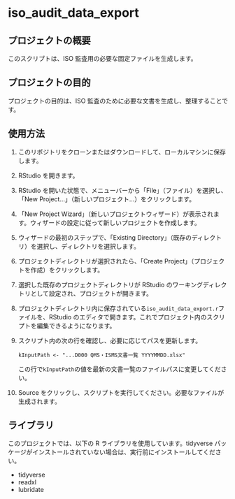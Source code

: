 # iso_audit_data_export

## プロジェクトの概要

このスクリプトは、ISO 監査用の必要な固定ファイルを生成します。

## プロジェクトの目的

プロジェクトの目的は、ISO 監査のために必要な文書を生成し、整理することです。

## 使用方法

1. このリポジトリをクローンまたはダウンロードして、ローカルマシンに保存します。

1. RStudio を開きます。

1. RStudio を開いた状態で、メニューバーから「File」（ファイル）を選択し、「New Project...」（新しいプロジェクト...）をクリックします。

1. 「New Project Wizard」（新しいプロジェクトウィザード）が表示されます。ウィザードの設定に従って新しいプロジェクトを作成します。

1. ウィザードの最初のステップで、「Existing Directory」（既存のディレクトリ）を選択し、ディレクトリを選択します。

1. プロジェクトディレクトリが選択されたら、「Create Project」（プロジェクトを作成）をクリックします。

1. 選択した既存のプロジェクトディレクトリが RStudio のワーキングディレクトリとして設定され、プロジェクトが開きます。

1. プロジェクトディレクトリ内に保存されている`iso_audit_data_export.r`ファイルを、RStudio のエディタで開きます。これでプロジェクト内のスクリプトを編集できるようになります。

1. スクリプト内の次の行を確認し、必要に応じてパスを更新します。
   ```
   kInputPath <- "...D000 QMS・ISMS文書一覧 YYYYMMDD.xlsx"
   ```
   この行で`kInputPath`の値を最新の文書一覧のファイルパスに変更してください。
1. Source をクリックし、スクリプトを実行してください。必要なファイルが生成されます。

## ライブラリ

このプロジェクトでは、以下の R ライブラリを使用しています。tidyverse パッケージがインストールされていない場合は、実行前にインストールしてください。

- tidyverse
- readxl
- lubridate
